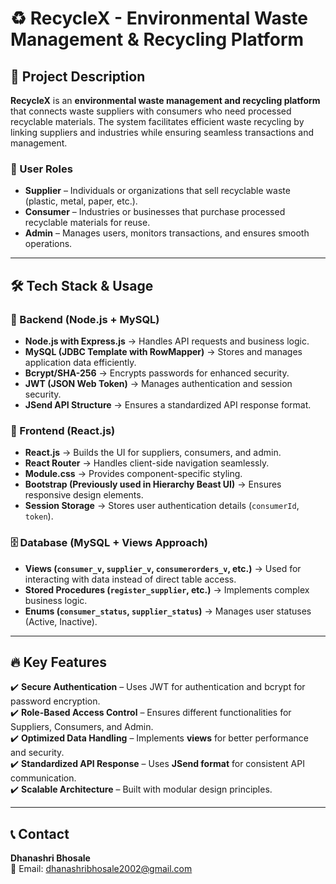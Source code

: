 # ♻️ RecycleX - Environmental Waste Management & Recycling Platform

## 📌 Project Description

**RecycleX** is an **environmental waste management and recycling platform** that connects waste suppliers with consumers who need processed recyclable materials. The system facilitates efficient waste recycling by linking suppliers and industries while ensuring seamless transactions and management.

### 👥 User Roles

- **Supplier** – Individuals or organizations that sell recyclable waste (plastic, metal, paper, etc.).
- **Consumer** – Industries or businesses that purchase processed recyclable materials for reuse.
- **Admin** – Manages users, monitors transactions, and ensures smooth operations.

---

## 🛠️ Tech Stack & Usage

### 📌 Backend (Node.js + MySQL)

- **Node.js with Express.js** → Handles API requests and business logic.
- **MySQL (JDBC Template with RowMapper)** → Stores and manages application data efficiently.
- **Bcrypt/SHA-256** → Encrypts passwords for enhanced security.
- **JWT (JSON Web Token)** → Manages authentication and session security.
- **JSend API Structure** → Ensures a standardized API response format.

### 🎨 Frontend (React.js)

- **React.js** → Builds the UI for suppliers, consumers, and admin.
- **React Router** → Handles client-side navigation seamlessly.
- **Module.css** → Provides component-specific styling.
- **Bootstrap (Previously used in Hierarchy Beast UI)** → Ensures responsive design elements.
- **Session Storage** → Stores user authentication details (`consumerId`, `token`).

### 🗄️ Database (MySQL + Views Approach)

- **Views (`consumer_v`, `supplier_v`, `consumerorders_v`, etc.)** → Used for interacting with data instead of direct table access.
- **Stored Procedures (`register_supplier`, etc.)** → Implements complex business logic.
- **Enums (`consumer_status`, `supplier_status`)** → Manages user statuses (Active, Inactive).

---

## 🔥 Key Features

✔️ **Secure Authentication** – Uses JWT for authentication and bcrypt for password encryption.  
✔️ **Role-Based Access Control** – Ensures different functionalities for Suppliers, Consumers, and Admin.  
✔️ **Optimized Data Handling** – Implements **views** for better performance and security.  
✔️ **Standardized API Response** – Uses **JSend format** for consistent API communication.  
✔️ **Scalable Architecture** – Built with modular design principles.

---

## 📞 Contact

**Dhanashri Bhosale**  
📧 Email: dhanashribhosale2002@gmail.com

